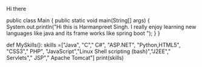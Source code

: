 Hi there 


public class Main {
  public static void main(String[] args) {
    System.out.println("Hi this is Harmanpreet Singh. I really enjoy learning new languages like java and its frame works like spring boot ");
  }
}


def MySkills():
    skills =["Java", "C"," C#", "ASP.NET", "Python,HTML5", "CSS3"," PHP", "JavaScript","Linux Shell scripting (bash)","J2EE"," Servlets"," JSP"," Apache Tomcat"]
    print(skills)
